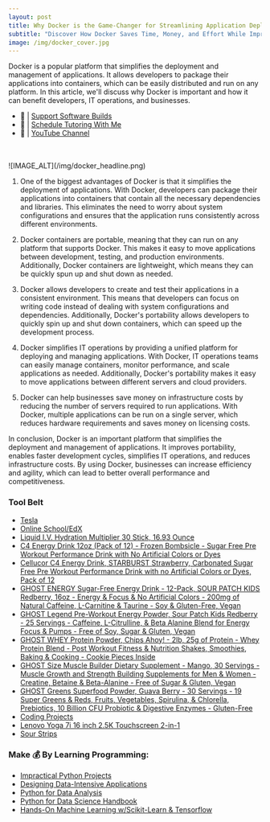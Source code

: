 ```yaml
---
layout: post
title: Why Docker is the Game-Changer for Streamlining Application Deployment and Management
subtitle: "Discover How Docker Saves Time, Money, and Effort While Improving Portability and Simplifying IT Operations"
image: /img/docker_cover.jpg
---
```


Docker is a popular platform that simplifies the deployment and management of applications. It allows developers to package their applications into containers, which can be easily distributed and run on any platform. In this article, we'll discuss why Docker is important and how it can benefit developers, IT operations, and businesses.

- 🔗 | [Support Software Builds](https://www.buymeacoffee.com/kadad1312d)
- 🔗 | [Schedule Tutoring With Me](https://www.calendly.com/kadad1312)
- 🔗 | [YouTube Channel](https://www.youtube.com/@RealKhaledAdad)
<br/>
<br/>
<!-- ![](https://youtu.be/_Ayv8p6nyKo) -->
![IMAGE_ALT](/img/docker_headline.png)


1. One of the biggest advantages of Docker is that it simplifies the deployment of applications. With Docker, developers can package their applications into containers that contain all the necessary dependencies and libraries. This eliminates the need to worry about system configurations and ensures that the application runs consistently across different environments.


2. Docker containers are portable, meaning that they can run on any platform that supports Docker. This makes it easy to move applications between development, testing, and production environments. Additionally, Docker containers are lightweight, which means they can be quickly spun up and shut down as needed.

3. Docker allows developers to create and test their applications in a consistent environment. This means that developers can focus on writing code instead of dealing with system configurations and dependencies. Additionally, Docker's portability allows developers to quickly spin up and shut down containers, which can speed up the development process.

4. Docker simplifies IT operations by providing a unified platform for deploying and managing applications. With Docker, IT operations teams can easily manage containers, monitor performance, and scale applications as needed. Additionally, Docker's portability makes it easy to move applications between different servers and cloud providers.

5. Docker can help businesses save money on infrastructure costs by reducing the number of servers required to run applications. With Docker, multiple applications can be run on a single server, which reduces hardware requirements and saves money on licensing costs.

In conclusion, Docker is an important platform that simplifies the deployment and management of applications. It improves portability, enables faster development cycles, simplifies IT operations, and reduces infrastructure costs. By using Docker, businesses can increase efficiency and agility, which can lead to better overall performance and competitiveness.

### Tool Belt
- [Tesla](https://ts.la/khaled835973)
- [Online School/EdX](https://www.edx.org/?utm_source=google&utm_campaign=18736834479&utm_medium=cpc&utm_term=edx&hsa_acc=7245054034&hsa_cam=18736834479&hsa_grp=140243978342&hsa_ad=631521652739&hsa_src=g&hsa_tgt=kwd-89882436&hsa_kw=edx&hsa_mt=e&hsa_net=adwords&hsa_ver=3&gclid=Cj0KCQiA0oagBhDHARIsAI-BbgfFSx9sQrdOhE0zshO9rXNE6ZsM_6g0CsF0uBeLd3GwriWBoJtxVXwaAqA2EALw_wcB)
- [Liquid I.V. Hydration Multiplier 30 Stick, 16.93 Ounce](https://amzn.to/3ZFDjDq)
- [C4 Energy Drink 12oz (Pack of 12) - Frozen Bombsicle - Sugar Free Pre Workout Performance Drink with No Artificial Colors or Dyes](https://amzn.to/3ZEVtFy)
- [Cellucor C4 Energy Drink, STARBURST Strawberry, Carbonated Sugar Free Pre Workout Performance Drink with no Artificial Colors or Dyes, Pack of 12](https://amzn.to/3y8KJ6m)
- [GHOST ENERGY Sugar-Free Energy Drink - 12-Pack, SOUR PATCH KIDS Redberry, 16oz - Energy & Focus & No Artificial Colors - 200mg of Natural Caffeine, L-Carnitine & Taurine - Soy & Gluten-Free, Vegan](https://amzn.to/3Jeaed7)
- [GHOST Legend Pre-Workout Energy Powder, Sour Patch Kids Redberry - 25 Servings - Caffeine, L-Citrulline, & Beta Alanine Blend for Energy Focus & Pumps - Free of Soy, Sugar & Gluten, Vegan](https://amzn.to/3SOshts)
- [GHOST WHEY Protein Powder, Chips Ahoy! - 2lb, 25g of Protein - Whey Protein Blend - ­Post Workout Fitness & Nutrition Shakes, Smoothies, Baking & Cooking - Cookie Pieces Inside](https://amzn.to/3y8rGtd)
- [GHOST Size Muscle Builder Dietary Supplement - Mango, 30 Servings - Muscle Growth and Strength Building Supplements for Men & Women - Creatine, Betaine & Beta-Alanine - Free of Sugar & Gluten, Vegan](https://amzn.to/3YkH8g8)
- [GHOST Greens Superfood Powder, Guava Berry - 30 Servings - 19 Super Greens & Reds, Fruits, Vegetables, Spirulina, & Chlorella, Prebiotics, 10 Billion CFU Probiotic & Digestive Enzymes - Gluten-Free](https://amzn.to/3J8I0PN)
- [Coding Projects](https://www.buymeacoffee.com/kadad1312d)
- [Lenovo Yoga 7i 16 inch 2.5K Touchscreen 2-in-1](https://amzn.to/41CfSfY)
- [Sour Strips](https://amzn.to/3EDWUM7)

### Make 💰 By Learning Programming:

- [Impractical Python Projects](https://amzn.to/3JpCpWH)
- [Designing Data-Intensive Applications](https://amzn.to/3Hgh5Sj)
- [Python for Data Analysis](https://amzn.to/3D0C8pl)
- [Python for Data Science Handbook](https://amzn.to/3XnZ1ez)
- [Hands-On Machine Learning w/Scikit-Learn & Tensorflow](https://amzn.to/3QTWoyt)

<br>